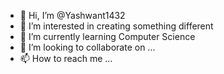 - 👋 Hi, I’m @Yashwant1432
- 👀 I’m interested in creating something different
- 🌱 I’m currently learning Computer Science
- 💞️ I’m looking to collaborate on ...
- 📫 How to reach me ...

<!---
Yashwant1432/Yashwant1432 is a ✨ special ✨ repository because its `README.md` (this file) appears on your GitHub profile.
You can click the Preview link to take a look at your changes.
--->
